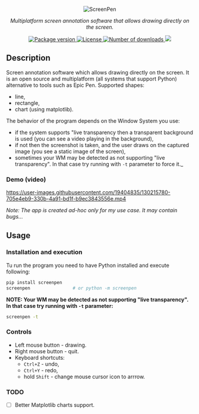 <p align="center">
    <img src="https://github.com/rsusik/screenpen/raw/master/screenpen.png" alt="ScreenPen" />
</p>
<p align="center">
    <em>Multiplatform screen annotation software that allows drawing directly on the screen.</em>
</p>
<p align="center">
<a href="https://pypi.org/project/screenpen" target="_blank">
    <img src="https://img.shields.io/pypi/v/screenpen?color=%2334D058&label=pypi%20package" alt="Package version">
</a>
<a href="https://github.com/rsusik/screenpen/blob/master/LICENSE" target="_blank">
    <img src="https://img.shields.io/github/license/rsusik/screenpen" alt="License">
</a>
<a href="https://pepy.tech/project/screenpen" target="_blank">
    <img src="https://static.pepy.tech/personalized-badge/screenpen?period=total&units=international_system&left_color=grey&right_color=brightgreen&left_text=Downloads" alt="Number of downloads">
</a>
<a href="https://pepy.tech/project/screenpen" target="_blank">
    <img src="https://static.pepy.tech/personalized-badge/screenpen?period=month&units=international_system&left_color=grey&right_color=brightgreen&left_text=Downloads/month">
</a>
</p>

## Description

Screen annotation software which allows drawing directly on the screen. 
It is an open source and multiplatform 
(all systems that support Python) 
alternative to tools such as Epic Pen. 
Supported shapes:
* line,
* rectangle,
* chart (using matplotlib).

The behavior of the program depends on the Window System you use:
* if the system supports "live transparency then a transparent background is used (you can see a video playing in the background),
* if not then the screenshot is taken, and the user draws on the captured image (you see a static image of the screen),
* sometimes your WM may be detected as not supporting "live transparency". In that case try running with `-t` parameter to force it._



### Demo (video)

https://user-images.githubusercontent.com/19404835/130215780-705e4eb9-330b-4a91-bd1f-b9ec3843556e.mp4


*Note: The app is created ad-hoc only for my use case. It may contain bugs...*


## Usage

### Installation and execution

Tu run the program you need to have Python installed and execute following:

```bash
pip install screenpen
screenpen                # or python -m screenpen
```

**NOTE: Your WM may be detected as not supporting "live transparency". In that case try running with `-t` parameter:**

```bash
screenpen -t
```

### Controls
* Left mouse button - drawing.
* Right mouse button - quit.
* Keyboard shortcuts:
    * `Ctrl+Z` - undo,
    * `Ctrl+Y` - redo,
    * hold `Shift` - change mouse cursor icon to arrrow.

### TODO

- [ ] Better Matplotlib charts support.
